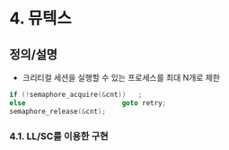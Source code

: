 # 4. 뮤텍스

## 정의/설명

- 크리티컬 세션을 실행할 수 있는 프로세스를 최대 N개로 제한

```c
if (!semaphore_acquire(&cnt))   ;
else                        goto retry;
semaphore_release(&cnt);
```

### 4.1. LL/SC를 이용한 구현

